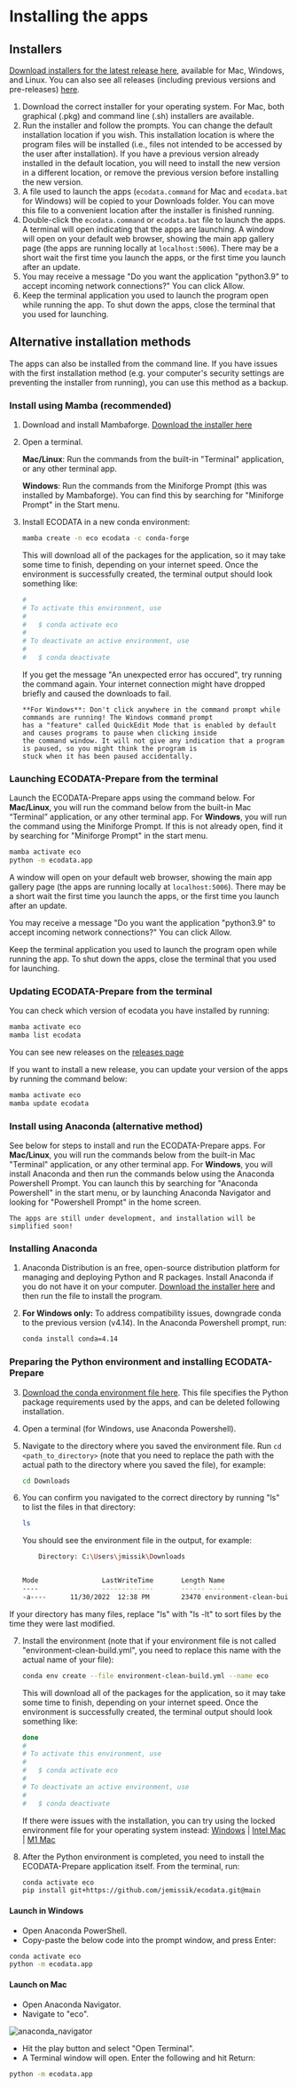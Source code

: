 # Installing the apps

## Installers

[Download installers for the latest release here](https://github.com/jemissik/ecodata/releases/latest), available for Mac, Windows, and Linux. You can also see all releases (including previous versions and pre-releases)
[here](https://github.com/jemissik/ecodata/releases/).

1. Download the correct installer for your operating system. For Mac, both graphical (.pkg) and command line (.sh) installers are available.
2. Run the installer and follow the prompts. You can change the default installation location if you wish. This
installation location is where the program files will be installed (i.e., files not intended to be accessed by the user
after installation). If you have a previous version already installed in the default location, you will need to install
the new version in a different location, or remove the previous version before installing the new version.
3. A file used to launch the apps (``ecodata.command`` for Mac and ``ecodata.bat`` for Windows) will be copied to your
Downloads folder. You can move this file to a convenient location after the installer is finished running.
4. Double-click the ``ecodata.command`` or ``ecodata.bat`` file to launch the apps. A terminal will open indicating that the apps are launching. A window will open on your default web browser, showing
the main app gallery page (the apps are running locally at ``localhost:5006``). There may be a short wait the first time
you launch the apps, or the first time you launch after an update.
5. You may receive a message "Do you want the application "python3.9" to accept incoming network connections?" You can click Allow.
6. Keep the terminal application you used to launch the program open while running the app. To shut down the apps, close the terminal that you used for launching.

## Alternative installation methods

The apps can also be installed from the command line. If you have issues with the first installation method (e.g. your
computer's security settings are preventing the installer from running), you can use this method as a backup.

### Install using Mamba (recommended)

1. Download and install Mambaforge. [Download the installer here](https://github.com/conda-forge/miniforge#mambaforge)
3. Open a terminal.

    **Mac/Linux**: Run the commands from the built-in "Terminal" application, or any other terminal app.

    **Windows**: Run the commands from the Miniforge Prompt (this was installed by Mambaforge). You can find this by
    searching for "Miniforge Prompt" in the Start menu.

4. Install ECODATA in a new conda environment:

    ```bash
    mamba create -n eco ecodata -c conda-forge
    ```

    This will download all of the packages for the application, so it may take some time to finish, depending on your internet speed. Once the environment is successfully created, the terminal output should look something like:

    ```bash
    #
    # To activate this environment, use
    #
    #   $ conda activate eco
    #
    # To deactivate an active environment, use
    #
    #   $ conda deactivate
    ```

    If you get the message "An unexpected error has occured", try running the command again. Your internet connection
    might have dropped briefly and caused the downloads to fail.

    ```{important}
    **For Windows**: Don't click anywhere in the command prompt while commands are running! The Windows command prompt
    has a "feature" called QuickEdit Mode that is enabled by default and causes programs to pause when clicking inside
    the command window. It will not give any indication that a program is paused, so you might think the program is
    stuck when it has been paused accidentally.
    ```

### Launching ECODATA-Prepare from the terminal

Launch the ECODATA-Prepare apps using the command below. For **Mac/Linux**, you will run the command below from the built-in Mac “Terminal” application, or any other terminal app. For **Windows**, you will run the command using the Miniforge Prompt. If this is not already open, find it by searching for "Miniforge Prompt" in the start menu.

```bash
mamba activate eco
python -m ecodata.app
```

A window will open on your default web browser, showing the main app gallery page (the apps are running locally at ``localhost:5006``). There may be a short wait the first time you launch the apps, or the first time you launch after an update.

You may receive a message "Do you want the application "python3.9" to accept incoming network connections?" You can click Allow.

Keep the terminal application you used to launch the program open while running the app. To shut down the apps, close the terminal that you used for launching.


### Updating ECODATA-Prepare from the terminal

You can check which version of ecodata you have installed by running:

```bash
mamba activate eco
mamba list ecodata
```

You can see new releases on the [releases page](https://github.com/jemissik/ecodata/releases)

If you want to install a new release, you can update your version of the apps by running the command below:

```bash
mamba activate eco
mamba update ecodata
```


### Install using Anaconda (alternative method)

See below for steps to install and run the ECODATA-Prepare apps. For **Mac/Linux**, you will run the commands below from the built-in Mac "Terminal" application, or any other terminal app. For **Windows**, you will install Anaconda and then run the commands below using the Anaconda Powershell Prompt. You can launch this by searching for "Anaconda Powershell" in the start menu, or by launching Anaconda Navigator and looking for "Powershell Prompt" in the home screen.

```{note}
The apps are still under development, and installation will be simplified soon!
```

### Installing Anaconda

1. Anaconda Distribution is an free, open-source distribution platform for managing and deploying Python and R packages. Install Anaconda if you do not have it on your computer. [Download the installer here](https://www.anaconda.com/products/distribution) and then run the file to install the program.

2. **For Windows only:** To address compatibility issues, downgrade conda to the previous version (v4.14). In the Anaconda Powershell prompt, run:

    ```bash
    conda install conda=4.14
    ```

### Preparing the Python environment and installing ECODATA-Prepare

3. [Download the conda environment file here](../../environment-clean-build.yml). This file specifies the Python package requirements used by the apps, and can be deleted following installation.

4. Open a terminal (for Windows, use Anaconda Powershell).

5. Navigate to the directory where you saved the environment file. Run ``cd <path_to_directory>`` (note that you need to replace the path with the actual path to the directory where you saved the file), for example:

    ```bash
    cd Downloads
    ```

6. You can confirm you navigated to the correct directory by running "ls" to list the files in that directory:

    ```bash
    ls
    ```
    You should see the environment file in the output, for example:

    ```bash
        Directory: C:\Users\jmissik\Downloads


    Mode                LastWriteTime       Length Name
    ----                -------------       ------ ----
    -a----      11/30/2022  12:38 PM        23470 environment-clean-build.yml
    ```

If your directory has many files, replace "ls" with "ls -lt" to sort files by the time they were last modified.

7. Install the environment (note that if your environment file is not called "environment-clean-build.yml", you need to replace this name with the actual name of your file):

    ```bash
    conda env create --file environment-clean-build.yml --name eco
    ```

    This will download all of the packages for the application, so it may take some time to finish, depending on your internet speed. Once the environment is successfully created, the terminal output should look something like:

    ```bash
    done
    #
    # To activate this environment, use
    #
    #   $ conda activate eco
    #
    # To deactivate an active environment, use
    #
    #   $ conda deactivate
    ```

    If there were issues with the installation, you can try using the locked environment file for your operating system instead: [Windows](../../environment-win-lock.yml) | [Intel Mac](../../environment-x86-lock.yml) | [M1 Mac](../../environment-m1-lock.yml)


8. After the Python environment is completed, you need to install the ECODATA-Prepare application itself. From the terminal, run:

    ```bash
    conda activate eco
    pip install git+https://github.com/jemissik/ecodata.git@main
    ```

#### Launch in Windows

- Open Anaconda PowerShell.
- Copy-paste the below code into the prompt window, and press Enter:

```bash
conda activate eco
python -m ecodata.app
```

#### Launch on Mac

- Open Anaconda Navigator.
- Navigate to "eco".

![anaconda_navigator](../images/anaconda_navigator.png)

- Hit the play button and select "Open Terminal".
- A Terminal window will open. Enter the following and hit Return:

```bash
python -m ecodata.app
```
